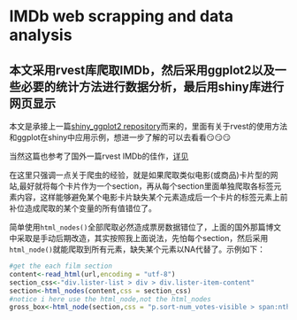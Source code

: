 # IMDb web scrapping and data analysis
## 本文采用rvest库爬取IMDb，然后采用ggplot2以及一些必要的统计方法进行数据分析，最后用shiny库进行网页显示

本文是承接上一篇[shiny_ggplot2 repository](https://github.com/JingwuChen/shiny_ggplot2)而来的，里面有关于rvest的使用方法和ggplot在shiny中应用示例，想进一步了解的可以去看看:smirk::smirk::smirk:

当然这篇也参考了国外一篇rvest IMDb的佳作，[详见](https://www.analyticsvidhya.com/blog/2017/03/beginners-guide-on-web-scraping-in-r-using-rvest-with-hands-on-knowledge/)

在这里只强调一点关于爬虫的经验，就是如果爬取类似电影(或商品)卡片型的网站,最好就将每个卡片作为一个section，再从每个section里面单独爬取各标签元素内容，这样能够避免某个电影卡片缺失某个元素造成后一个卡片的标签元素上前补位造成爬取的某个变量的所有值错位了。

简单使用`html_nodes()`全部爬取必然造成票房数据错位了，上面的国外那篇博文中采取是手动后期改造，其实按照我上面说法，先怕每个section，然后采用`html_node()`就能爬取到所有元素，缺失某个元素以NA代替了。示例如下：
```R
#get the each film section
content<-read_html(url,encoding = "utf-8")
section_css<-"div.lister-list > div > div.lister-item-content"
section<-html_nodes(content,css = section_css)
#notice i here use the html_node,not the html_nodes
gross_box<-html_node(section,css = "p.sort-num_votes-visible > span:nth-child(5)") %>% html_text()
```




